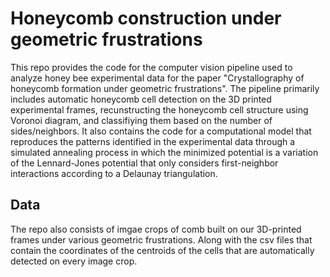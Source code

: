 # Honeycomb construction under geometric frustrations

This repo provides the code for the computer vision pipeline used to analyze honey bee experimental data for the paper 
"Crystallography of honeycomb formation under geometric frustrations". The pipeline primarily includes automatic 
honeycomb cell detection on the 3D printed experimental frames, recunstructing the honeycomb cell structure using 
Voronoi diagram, and classifiying them based on the number of sides/neighbors. It also contains the code for a 
computational model that reproduces the patterns identified in the experimental data through a simulated annealing 
process in which the minimized potential is a variation of the Lennard-Jones potential that only considers 
first-neighbor interactions according to a Delaunay triangulation.

## Data

The repo also consists of imgae crops of comb built on our 3D-printed frames under various  geometric frustrations. 
Along with the csv files that contain the coordinates of the centroids of the cells that are automatically detected on 
every image crop.


